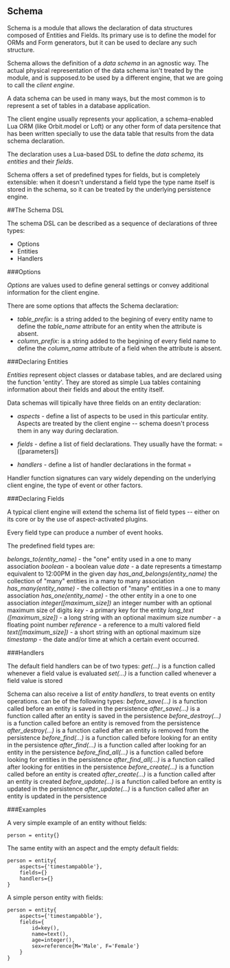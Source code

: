 Schema
------

Schema is a module that allows the declaration of data structures composed of
Entities and Fields. Its primary use is to define the model for ORMs and Form
generators, but it can be used to declare any such structure.

Schema allows the definition of a *data schema* in an agnostic way. The actual
physical representation of the data schema isn't treated by the module, and is
supposed.to be used by a different engine, that we are going to call the
*client engine*.

A data schema can be used in many ways, but the most common is to represent a
set of tables in a database application.

The client engine usually represents your application, a schema-enabled Lua ORM
(like Orbit.model or Loft) or any other form of data persitence that has been
written specially to use the data table that results from the data schema
declaration.

The declaration uses a Lua-based DSL to define the _data schema_, its _entities_
and their _fields_.

Schema offers a set of predefined types for fields, but is completely
extensible: when it doesn't understand a field type the type name itself is
stored in the schema, so it can be treated by the underlying persistence engine.

##The Schema DSL

The schema DSL can be described as a sequence of declarations of three types:

* Options
* Entities
* Handlers

###Options

*Options* are values used to define general settings or convey additional
information for the client engine.

There are some options that affects the Schema declaration:

* *table_prefix*: is a string added to the begining of every entity name to
define the *table_name* attribute for an entity when the attribute is absent.
* *column_prefix*: is a string added to the begining of every field name to
define the *column_name* attribute of a field when the attribute is absent.

###Declaring Entities

*Entities* represent object classes or database tables, and are declared using
the function 'entity'. They are stored as simple Lua tables containing
information about their fields and about the entity itself.

Data schemas will tipically have three fields on an entity declaration:

* *aspects* - define a list of aspects to be used in this particular entity.
Aspects are treated by the client engine -- schema doesn't process them in any
way during declaration.
* *fields* - define a list of field declarations. They usually have the format:
    <fieldname> = <fieldtype> ([parameters])

* *handlers* - define a list of handler declarations in the format
    <handlernames> = <function>

Handler function signatures can vary widely depending on the underlying client
engine, the type of event or other factors.

###Declaring Fields

A typical client engine will extend the schema list of field types -- either on
its core or by the use of aspect-activated plugins.

Every field type can produce a number of event hooks.

The predefined field types are:

*belongs_to(entity_name)* - the "one" entity used in a one to many association
*boolean* - a boolean value
*date* - a date represents a timestamp equivalent to 12:00PM in the given day
*has_and_belongs(entity_name)* the collection of "many" entities in a many to
many association
*has_many(entity_name)* - the collection of "many" entities in a one to many
association
*has_one(entity_name)* - the other entity in a one to one association
*integer([maximum_size])* an integer number with an optional maximum size of
digits
*key* - a primary key for the entity
*long_text ([maximum_size])* - a long string with an optional maximum size
*number* - a floating point number
*reference* - a reference to a multi valored field
*text([maximum_size])* - a short string with an optional maximum size
*timestamp* - the date and/or time at which a certain event occurred.

###Handlers

The default field handlers can be of two types:
*get(...)* is a function called whenever a field value is evaluated
*set(...)* is a function called whenever a field value is stored

Schema can also receive a list of *entity handlers*, to treat events on entity
operations.   can be of the following types:
*before_save(...)* is a function called before an entity is saved in the
persistence
*after_save(...)* is a function called after an entity is saved in the persistence
*before_destroy(...)* is a function called before an entity is removed from the
persistence
*after_destroy(...)* is a function called after an entity is removed from the
persistence
*before_find(...)* is a function called before looking for an entity in the
persistence
*after_find(...)* is a function called after looking for an entity in the
persistence
*before_find_all(...)* is a function called before looking for entities in the
persistence
*after_find_all(...)* is a function called after looking for entities in the
persistence
*before_create(...)* is a function called before an entity is created
*after_create(...)* is a function called after an entity is created
*before_update(...)* is a function called before an entity is updated in the
persistence
*after_update(...)* is a function called after an entity is updated in the
persistence

###Examples

A very simple example of an entity without fields:

    person = entity{}

The same entity with an aspect and the empty default fields:

    person = entity{
        aspects={'timestampabble'},
        fields={}
        handlers={}
    }

A simple person entity with fields:

    person = entity{
        aspects={'timestampabble'},
        fields={
            id=key(),
            name=text(),
            age=integer(),
            sex=reference{M='Male', F='Female'}
        }
    }

